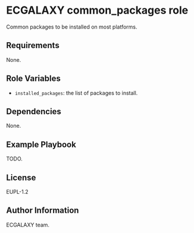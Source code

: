 ECGALAXY common_packages role
=============================

Common packages to be installed on most platforms.

Requirements
------------

None.

Role Variables
--------------

* `installed_packages`: the list of packages to install.

Dependencies
------------

None.

Example Playbook
----------------

TODO.

License
-------

EUPL-1.2

Author Information
------------------

ECGALAXY team.
